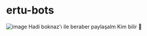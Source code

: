 # ertu-bots

![image](https://github.com/user-attachments/assets/b4223bc8-55bc-48d8-94da-9526e9f9f7a0)
Hadi boknaz'ı ile beraber paylaşalm Kim bilir 🤷
